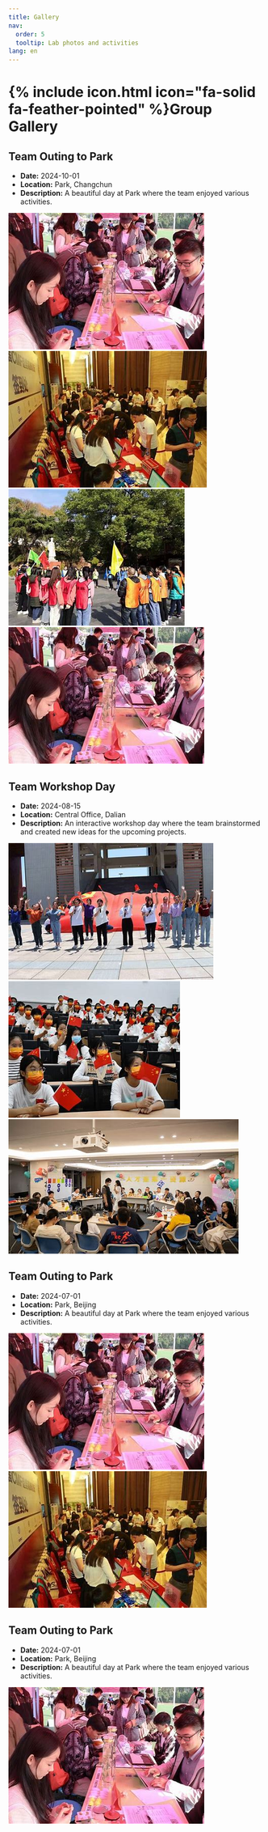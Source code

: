 ```yaml
---
title: Gallery
nav:
  order: 5
  tooltip: Lab photos and activities
lang: en
---
```


<link rel="stylesheet" href="{{ '/assets/css/gallery.css' | relative_url }}">

# {% include icon.html icon="fa-solid fa-feather-pointed" %}Group Gallery

## Team Outing to Park
- **Date:** 2024-10-01
- **Location:** Park, Changchun
- **Description:** A beautiful day at Park where the team enjoyed various activities.

<div class="photos">
  <div class="photo">
    <img src="/images/gallery/20241001-1.jpg" alt="Team gathered for a picnic">
  </div>
  <div class="photo">
    <img src="/images/gallery/20241001-2.jpg" alt="Rowing on the lake">
  </div>
  <div class="photo">
    <img src="/images/gallery/20241001-3.jpg" alt="Enjoying the scenic views">
  </div>
  <div class="photo">
    <img src="/images/gallery/20241001-1.jpg" alt="Enjoying the scenic views">
  </div>
</div>

<!-- section break -->

## Team Workshop Day
- **Date:** 2024-08-15
- **Location:** Central Office, Dalian
- **Description:** An interactive workshop day where the team brainstormed and created new ideas for the upcoming projects.

<div class="photos">
  <div class="photo">
    <img src="/images/gallery/20240815-1.jpg" alt="Team gathered for a picnic">
  </div>
  <div class="photo">
    <img src="/images/gallery/20240815-2.jpg" alt="Rowing on the lake">
  </div>
  <div class="photo">
    <img src="/images/gallery/20240815-3.jpg" alt="Enjoying the scenic views">
  </div>
</div>

<!-- section break -->

## Team Outing to Park
- **Date:** 2024-07-01
- **Location:** Park, Beijing
- **Description:** A beautiful day at Park where the team enjoyed various activities.

<div class="photos">
  <div class="photo">
    <img src="/images/gallery/20241001-1.jpg" alt="Team gathered for a picnic">
  </div>
  <div class="photo">
    <img src="/images/gallery/20241001-2.jpg" alt="Rowing on the lake">
  </div>
</div>

<!-- section break -->

## Team Outing to Park
- **Date:** 2024-07-01
- **Location:** Park, Beijing
- **Description:** A beautiful day at Park where the team enjoyed various activities.

<div class="photos">
  <div class="photo">
    <img src="/images/gallery/20241001-1.jpg" alt="Team gathered for a picnic">
  </div>
</div>

